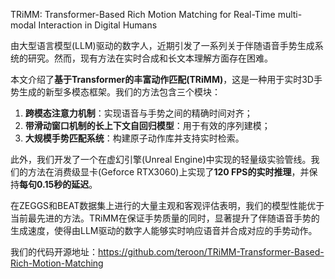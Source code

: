 TRiMM: Transformer-Based Rich Motion Matching for Real-Time multi-modal Interaction in Digital Humans


由大型语言模型(LLM)驱动的数字人，近期引发了一系列关于伴随语音手势生成系统的研究。然而，现有方法在实时合成和长文本理解方面存在困难。   

本文介绍了**基于Transformer的丰富动作匹配(TRiMM)**，这是一种用于实时3D手势生成的新型多模态框架。我们的方法包含三个模块：   
1. **跨模态注意力机制**：实现语音与手势之间的精确时间对齐；   
2. **带滑动窗口机制的长上下文自回归模型**：用于有效的序列建模；   
3. **大规模手势匹配系统**：构建原子动作库并支持实时检索。   

此外，我们开发了一个在虚幻引擎(Unreal Engine)中实现的轻量级实验管线。我们的方法在消费级显卡(Geforce RTX3060)上实现了**120 FPS的实时推理**，并保持**每句0.15秒的延迟**。   

在ZEGGS和BEAT数据集上进行的大量主观和客观评估表明，我们的模型性能优于当前最先进的方法。TRiMM在保证手势质量的同时，显著提升了伴随语音手势的生成速度，使得由LLM驱动的数字人能够实时响应语音并合成对应的手势动作。   

我们的代码开源地址：<https://github.com/teroon/TRiMM-Transformer-Based-Rich-Motion-Matching>    